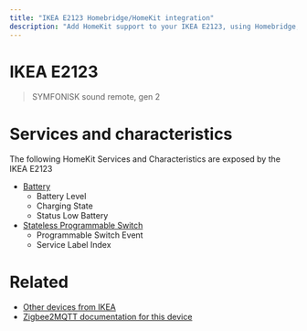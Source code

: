 ```yaml
---
title: "IKEA E2123 Homebridge/HomeKit integration"
description: "Add HomeKit support to your IKEA E2123, using Homebridge, Zigbee2MQTT and homebridge-z2m."
---
```

<!---
This file has been GENERATED using src/docgen/docgen.ts
DO NOT EDIT THIS FILE MANUALLY!
-->
# IKEA E2123
> SYMFONISK sound remote, gen 2


# Services and characteristics
The following HomeKit Services and Characteristics are exposed by
the IKEA E2123

* [Battery](../../battery.md)
  * Battery Level
  * Charging State
  * Status Low Battery
* [Stateless Programmable Switch](../../action.md)
  * Programmable Switch Event
  * Service Label Index


# Related
* [Other devices from IKEA](../index.md#ikea)
* [Zigbee2MQTT documentation for this device](https://www.zigbee2mqtt.io/devices/E2123.html)